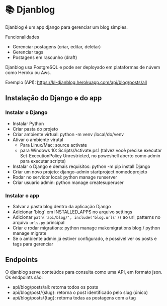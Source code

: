 # 📚 Djanblog
Djanblog é um app django para gerenciar um blog simples.

Funcionalidades
- Gerenciar postagens (criar, editar, deletar)
- Gerenciar tags
- Postagens em rascunho (draft)

Djanblog usa PostgreSQL e pode ser deployado em plataformas de núvem como Heroku ou Aws.

Exemplo (API): https://kl-djanblog.herokuapp.com/api/blog/posts/all

## Instalação do Django e do app
### Instalar o Django
- Instalar Python
- Criar pasta do projeto
- Criar ambiente virtual: python -m venv /local/do/venv
- Ativar o ambiente virutal
    - Para Linux/Mac: source activate
    - para Windows 10: Scripts/Activate.ps1 (talvez você precise executar Set-ExecutionPolicy Unrestricted, no poweshell aberto como admin para executar scripts)
- Instalar o Django e demais requisitos: python -m pip install Django
- Criar um novo projeto: django-admin startproject nomedoprojeto
- Rodar no servidor local: python manage runserver
- Criar usuario admin: python manage createsuperuser

### Instalar o app
- Salvar a pasta blog dentro da aplicação Django
- Adicionar 'blog' em INSTALLED_APPS no arquivo settings
- Adicionar `path('api/blog/', include('blog.urls'))` ao url_patterns no arquivo `urls.py` principal
- Criar e rodar migrations: python manage makemigrations blog / python manage migrate 
- Se o ambiente admin já estiver configurado, é possivel ver os posts e tags para gerenciar

## Endpoints
O djanblog serve conteúdos para consulta como uma API, em formato json.
Os endpoints são:
- api/blog/posts/all: retorna todos os posts
- api/blog/post/{slug}: retorna o post identificado pelo slug (único)
- api/blog/posts/{tag}: retorna todas as postagens com a tag